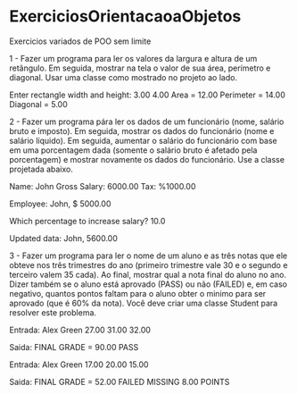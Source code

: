 # ExerciciosOrientacaoaObjetos
Exercicios variados de POO sem limite

1 - Fazer um programa para ler os valores da largura e altura de um retângulo. Em seguida, mostrar na tela o valor de sua área, perímetro e diagonal. Usar uma classe como mostrado no projeto ao lado. 

Enter rectangle width and height: 3.00
4.00
Area = 12.00
Perimeter = 14.00
Diagonal = 5.00

2 - Fazer um programa pára ler os dados de um funcionário (nome, salário bruto e imposto). Em seguida, mostrar os dados do funcionário (nome e salário líquido). Em seguida, aumentar o salário do funcionário com base em uma porcentagem dada (somente o salário bruto é afetado pela porcentagem) e mostrar novamente os dados do funcionário. Use a classe projetada abaixo.

Name: John
Gross Salary: 6000.00 
Tax: %1000.00

Employee: John, $ 5000.00

Which percentage to increase salary? 10.0

Updated data: John, 5600.00

3 - Fazer um programa para ler o nome de um aluno e as três notas que ele obteve nos três trimestres do ano (primeiro trimestre vale 30 e o segundo e terceiro valem 35 cada). Ao final, mostrar qual a nota final do aluno no ano. Dizer também se o aluno está aprovado (PASS) ou não (FAILED) e, em caso negativo, quantos pontos faltam para o aluno obter o minimo para ser aprovado (que é 60% da nota). Você deve criar uma classe Student para resolver este problema. 

Entrada: 
Alex Green
27.00
31.00
32.00

Saida: 
FINAL GRADE = 90.00
PASS

Entrada: 
Alex Green
17.00
20.00
15.00

Saida: 
FINAL GRADE = 52.00
FAILED
MISSING 8.00 POINTS
